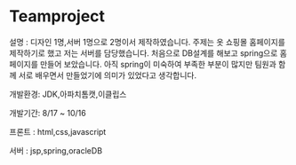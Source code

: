 # Teamproject
설명 : 디자인 1명,서버 1명으로 2명이서 제작하였습니다. 주제는 옷 쇼핑몰 홈페이지를 제작하기로 했고
저는 서버를 담당했습니다. 처음으로 DB설계를 해보고 spring으로 홈페이지를 만들어 보았습니다. 아직 spring이 미숙하여 부족한 부분이 많지만
팀원과 함께 서로 배우면서 만들었기에 의미가 있었다고 생각합니다.

개발환경: JDK,아파치톰캣,이클립스

개발기간: 8/17 ~ 10/16

프론트 : html,css,javascript

서버 : jsp,spring,oracleDB
